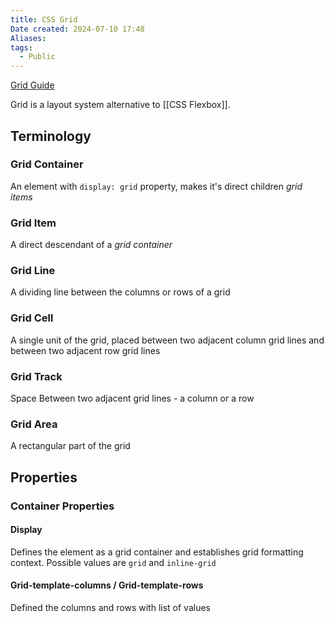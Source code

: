 ```yaml
---
title: CSS Grid
Date created: 2024-07-10 17:48
Aliases:
tags: 
  - Public
---
```


[Grid Guide](https://css-tricks.com/snippets/css/complete-guide-grid/)

Grid is a layout system alternative to [[CSS Flexbox]]. 

## Terminology

### Grid Container
An element with `display: grid` property, makes it's direct children *grid items*
### Grid Item
A direct descendant of a *grid container*
### Grid Line
A dividing line between the columns or rows of a grid
### Grid Cell
A single unit of the grid, placed between two adjacent column grid lines and between two adjacent row grid lines
### Grid Track
Space Between two adjacent grid lines - a column or a row
### Grid Area
A rectangular part of the grid

## Properties
### Container Properties
#### Display
Defines the element as a grid container and establishes grid formatting context. Possible values are `grid` and `inline-grid`
#### Grid-template-columns / Grid-template-rows
Defined the columns and rows with list of values
